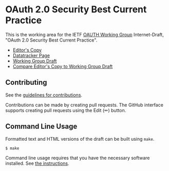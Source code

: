 # OAuth 2.0 Security Best Current Practice

This is the working area for the IETF [OAUTH Working Group](https://datatracker.ietf.org/wg/oauth/documents/) Internet-Draft, "OAuth 2.0 Security Best Current Practice".

* [Editor's Copy](https://oauthstuff.github.io/draft-ietf-oauth-security-topics/#go.draft-ietf-oauth-security-topics.html)
* [Datatracker Page](https://datatracker.ietf.org/doc/draft-ietf-oauth-security-topics)
* [Working Group Draft](https://datatracker.ietf.org/doc/html/draft-ietf-oauth-security-topics)
* [Compare Editor's Copy to Working Group Draft](https://oauthstuff.github.io/draft-ietf-oauth-security-topics/#go.draft-ietf-oauth-security-topics.diff)


## Contributing

See the
[guidelines for contributions](https://github.com/oauthstuff/draft-ietf-oauth-security-topics/blob/master/CONTRIBUTING.md).

Contributions can be made by creating pull requests.
The GitHub interface supports creating pull requests using the Edit (✏) button.


## Command Line Usage

Formatted text and HTML versions of the draft can be built using `make`.

```sh
$ make
```

Command line usage requires that you have the necessary software installed.  See
[the instructions](https://github.com/martinthomson/i-d-template/blob/main/doc/SETUP.md).

